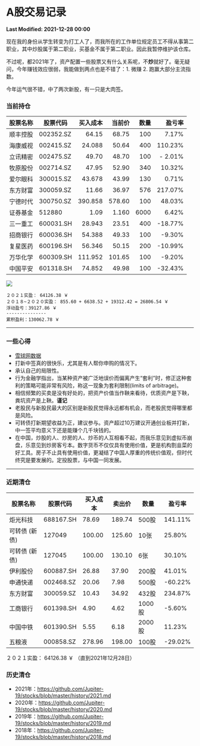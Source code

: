 # A股交易记录

**Last Modified: 2021-12-28 00:00**

现在我的身份从学生转变为打工人了，而我所在的工作单位规定员工不得从事第二职业，其中炒股属于第二职业，买基金不属于第二职业。因此我暂停维护该仓库。

不过呢，都2021年了，资产配置一些股票又有什么关系呢，不**炒**就好了。毫无疑问，今年赚钱效应很弱，我能做到两点也是不错了：1. 微赚 2. 跑赢大部分主流指数。

<!-- more -->

今年运气很不错，中了两次新股，有一只是大肉签。

### 当前持仓

| 股票名称 | 股票代码   | 买入成本  | 当前价  | 数量   | 盈亏率  |
| ------- | --------- | -------: | -----: | ----: | ------: |
| 顺丰控股 | 002352.SZ |  64.15   |  68.75 |  100  |   7.17% |
| 海康威视 | 002415.SZ |  24.088  |  50.64 |  400  | 110.23% |
| 立讯精密 | 002475.SZ |  49.70   |  48.70 |  100  | - 2.01% |
| 牧原股份 | 002714.SZ |  47.95   |  52.90 |  340  |  10.32% |
| 爱尔眼科 | 300015.SZ |  43.678  |  43.99 |  130  |   0.71%  |
| 东方财富 | 300059.SZ |  11.66   |  36.97 |  576  | 217.07% |
| 宁德时代 | 300750.SZ | 390.858  | 578.60 |  100  | 48.03%  |
| 证券基金 | 512880    |   1.09   |   1.160| 6000  |   6.42% |
| 三一重工 | 600031.SH |  28.943  |  23.51 |  400  | -18.77% |
| 招商银行 | 600036.SH |  54.388  |  49.33 |  100  |  -9.30% |
| 复星医药 | 600196.SH |  56.346  |  50.15 |  200  | -10.99% |
| 万华化学 | 600309.SH | 111.952  | 101.65 |  100  |  -9.20% |
| 中国平安 | 601318.SH |  74.852  |  49.98 |  100  | -32.43% |

![](https://jupiter-public.obs.cn-east-3.myhuaweicloud.com/picture/stock/dfcf-2021-12-27.jpg)


```
２０２１实盈： 64126.38 ￥
２０１８~２０２０实盈： 855.60 + 6638.52 + 19312.42 = 26806.54 ￥
浮动盈亏：39127.86 ￥
---------------
累积盈利：130062.78 ￥
```

-----------------

### 一些心得

- [雪球网数据](https://xueqiu.com/service/v5/stock/screener/quote/list?page=1&size=9999&order=desc&orderby=percent&order_by=percent&market=CN&type=sh_sz%27)
- 打新中签真的很快乐，尤其是有人帮你申购的情况下。
- 承认自己的局限性。
- 行为金融学指出，当某种资产被广泛地误价而偏离产生“套利”时，修正这种套利的策略可能非常有风险，称这一现象为套利限制(limits of arbitrage)。
- 相信频繁的买卖是没有好处的，把资产价值当作鞅来看待，优质资产是下鞅，粪坑资产是上鞅。**谨记**
- 老股民与新股民最大的区别是新股民觉得永远都有机会，而老股民觉得哪里都是风险。
- 可转债打新期望收益为正，建议参与。资产超过10万建议开通创业板并打新，中一签平均意义下还是能赚个几千块钱的。
- 在中国，炒股的人、炒房的人、炒币的人互相看不起，而我乐意见到虚拟币崩盘，乐意见到炒房客亏本。数字货币不仅仅具有使用价值，更是机构割韭菜的好工具。房子不止具有使用价值，更凝结了中国人厚重的传统价值观，但时代终究是要发展的。定投股票，与中国一同发展。

-------------------------------------------------

### 近期清仓
| 股票名称      | 股票代码 | 买入成本 | 卖出价 |  数量  | 盈亏率  |
| ------------- | -------- | -------- | ------ | ------ | ------- |
| 炬光科技      | 688167.SH|    78.69 | 189.74 |  500股 | 141.11% |
| 可转债 (新债) | 127049   |   100.00 | 125.60 |   10张 |  25.80% |
| 可转债 (新债) | 127045   |   100.00 | 130.10 |    6张 |  30.10% |
| 伊利股份      | 600887.SH|    26.88 |  37.90 |  200股 |  41.01% |
| 申通快递      | 002468.SZ|    20.06 |   7.98 |  500股 | -60.22% |
| 东方财富      | 300059.SZ|    10.43 |  34.92 |  432股 | 234.87% |
| 工商银行      | 601398.SH|     4.90 |   4.62 | 1000股 |  -5.60% |
| 中国中铁      | 601390.SH|     5.55 |   6.18 | 2000股 |  11.23% |
| 五粮液        | 000858.SZ|   278.96 | 198.00 |  100股 | -29.02% |

２０２１实盈： 64126.38 ￥ （直到2021年12月28日）

### 历史清仓
- 2021年：https://github.com/Jupiter-19/stocks/blob/master/history/2021.md
- 2020年：https://github.com/Jupiter-19/stocks/blob/master/history/2020.md
- 2019年：https://github.com/Jupiter-19/stocks/blob/master/history/2019.md
- 2018年：https://github.com/Jupiter-19/stocks/blob/master/history/2018.md

